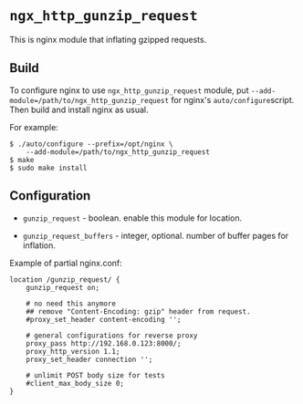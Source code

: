 # `ngx_http_gunzip_request`

This is nginx module that inflating gzipped requests.

## Build

To configure nginx to use `ngx_http_gunzip_request` module,
put `--add-module=/path/to/ngx_http_gunzip_request` for nginx's
`auto/configure`script.
Then build and install nginx as usual.

For example:

```console
$ ./auto/configure --prefix=/opt/nginx \
    --add-module=/path/to/ngx_http_gunzip_request
$ make
$ sudo make install
```

## Configuration

*   `gunzip_request` - boolean.
    enable this module for location.

*   `gunzip_request_buffers` - integer, optional.
    number of buffer pages for inflation.

Example of partial nginx.conf:

```nginx
location /gunzip_request/ {
    gunzip_request on;

    # no need this anymore
    ## remove "Content-Encoding: gzip" header from request.
    #proxy_set_header content-encoding '';

    # general configurations for reverse proxy
    proxy_pass http://192.168.0.123:8000/;
    proxy_http_version 1.1;
    proxy_set_header connection '';

    # unlimit POST body size for tests
    #client_max_body_size 0;
}
```
